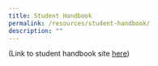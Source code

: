 ```yaml
---
title: Student Handbook
permalink: /resources/student-handbook/
description: ""
---
```

(Link to student handbook site [here](https://sites.google.com/moe.edu.sg/wdlstudenthandbook))